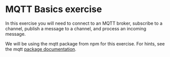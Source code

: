 # MQTT Basics exercise

In this exercise you will need to connect to an MQTT broker, subscribe to a channel, publish a message to a channel, and process an incoming message.

We will be using the mqtt package from npm for this exercise. For hints, see the mqtt [package documentation](https://www.npmjs.com/package/mqtt).
